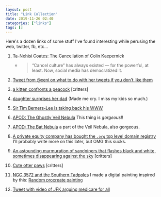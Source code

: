 ```yaml
---
layout: post
title: "Link Collection"
date: 2019-11-26 02:40
categories: ["links"]
tags: []
---
```


Here's a dozen links of some stuff I've found interesting while perusing the web, twitter, fb, etc...

1. [Ta-Nehisi Coates: The Cancellation of Colin Kaepernick](https://www.nytimes.com/2019/11/22/opinion/colin-kaepernick-nfl.html)
    - > “Cancel culture” has always existed — for the powerful, at least. Now, social media has democratized it.

2. [Tweet from @xeni on what to do with her tweets if you don't like them](https://twitter.com/xeni/status/1198586144704712706?s=20)

3. [a kitten confronts a peacock](https://twitter.com/AwwwwCats/status/1198601119934623744) [critters]

4. [daughter surprises her dad](https://twitter.com/becauseofthem/status/1198675150947962880?s=12) (Made me cry. I miss my kids so much.)

5. [Sir Tim Berners-Lee is taking back his WWW](https://www.cnbc.com/2019/11/25/tim-berners-lee-launches-contract-for-the-web-to-fix-the-internet.html)

6. [APOD: The Ghostly Veil Nebula](https://apod.nasa.gov/apod/ap191031.html) This thing is *gorgeous*!!

7. [APOD: The Bat Nebula](https://apod.nasa.gov/apod/ap191125.html) a part of the Veil Nebula, also gorgeous.

8. [A private equity company has bought the `.org` top level domain registry](https://domainnamewire.com/2019/11/13/breaking-private-equity-company-acquires-org-registry/) I'll probably write more on this later, but OMG this sucks.

9. [An astounding murmuration of sandpipers that flashes black and white, sometimes disappearing against the sky](https://twitter.com/DannyDutch/status/1196038086670585856) [critters]

10. [Cute otter paws](https://twitter.com/Otter_News/status/1196155482332897282) [critters]

11. [NGC 3572 and the Southern Tadpoles](https://apod.nasa.gov/apod/ap191108.html) I made a digital painting inspired by this: [Random procreate painting](https://tamouse.art/2019/11/random-procreate-painting/)

12. [Tweet with video of JFK arguing medicare for all](https://twitter.com/KyleKulinski/status/1193632667797016579)

